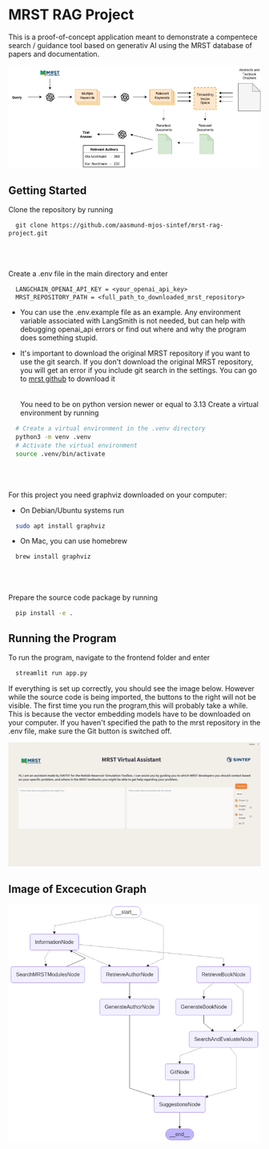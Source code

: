 # MRST RAG Project

This is a proof-of-concept application meant to demonstrate a compentece search / guidance tool based on generativ AI using the MRST database of papers and documentation.

![RAG pipeline](images/pipeline.png)

## Getting Started

Clone the repository by running  
```
  git clone https://github.com/aasmund-mjos-sintef/mrst-rag-project.git
```
<br><br><br>
Create a .env file in the main directory and enter  
```
  LANGCHAIN_OPENAI_API_KEY = <your_openai_api_key>  
  MRST_REPOSITORY_PATH = <full_path_to_downloaded_mrst_repository>
```  

- You can use the .env.example file as an example. Any environment variable associated with LangSmith is not needed, but can help with debugging openai_api errors or find out where and why the program does something stupid.

- It's important to download the original MRST repository if you want to use the git search. If you don't download the original MRST repository, you will get an error if you include git search in the settings. You can go to [mrst github](https://github.com/SINTEF-AppliedCompSci/MRST) to download it
<br><br><br>
You need to be on python version newer or equal to 3.13
Create a virtual environment by running  
```bash
  # Create a virtual environment in the .venv directory
  python3 -m venv .venv
  # Activate the virtual environment
  source .venv/bin/activate
```
<br><br><br>
For this project you need graphviz downloaded on your computer:  
- On Debian/Ubuntu systems run  
```bash
  sudo apt install graphviz
```   

- On Mac, you can use homebrew  
```bash
  brew install graphviz
```  
<br><br><br>
Prepare the source code package by running  
```bash
  pip install -e .
```  

## Running the Program

To run the program, navigate to the frontend folder and enter
```bash
  streamlit run app.py
```  

If everything is set up correctly, you should see the image below. However while the source code is being imported, the buttons to the right will not be visible. The first time you run the program,this will probably take a while. This is because the vector embedding models have to be downloaded on your computer. If you haven't specified the path to the mrst repository in the .env file, make sure the Git button is switched off.

![Example Image](images/app_loaded.png)

## Image of Excecution Graph

![Excecution Graph](images/graph_vizualization.png)

